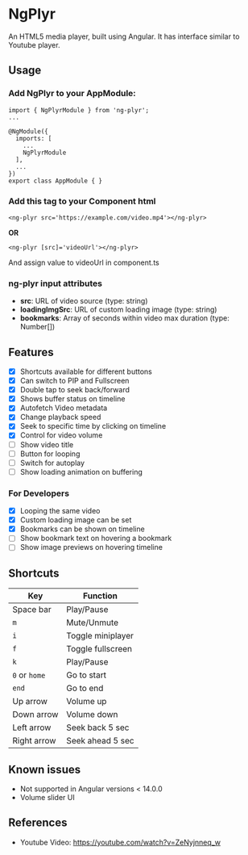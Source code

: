 # NgPlyr

An HTML5 media player, built using Angular. It has interface similar to Youtube player.

## Usage
### Add NgPlyr to your AppModule:
```
import { NgPlyrModule } from 'ng-plyr';
...

@NgModule({
  imports: [
    ...
    NgPlyrModule
  ],
  ...
})
export class AppModule { }
```

### Add this tag to your Component html
```
<ng-plyr src='https://example.com/video.mp4'></ng-plyr>
```
**OR**
```
<ng-plyr [src]='videoUrl'></ng-plyr>
```
And assign value to videoUrl in component.ts

### ng-plyr input attributes
- **src**: URL of video source (type: string)
- **loadingImgSrc**: URL of custom loading image (type: string)
- **bookmarks**: Array of seconds within video max duration (type: Number[])

## Features
- [x] Shortcuts available for different buttons
- [x] Can switch to PIP and Fullscreen
- [x] Double tap to seek back/forward
- [x] Shows buffer status on timeline
- [x] Autofetch Video metadata
- [x] Change playback speed
- [x] Seek to specific time by clicking on timeline
- [x] Control for video volume
- [ ] Show video title
- [ ] Button for looping
- [ ] Switch for autoplay
- [ ] Show loading animation on buffering

### For Developers
- [x] Looping the same video
- [x] Custom loading image can be set
- [x] Bookmarks can be shown on timeline
- [ ] Show bookmark text on hovering a bookmark
- [ ] Show image previews on hovering timeline

## Shortcuts
| Key          | Function             |
| ------------ | -------------------- |
| Space bar    | Play/Pause           |
| `m`          | Mute/Unmute          |
| `i`          | Toggle miniplayer    |
| `f`          | Toggle fullscreen    |
| `k`          | Play/Pause           |
| `0` or `home`| Go to start          |
| `end`        | Go to end            |
| Up arrow     | Volume up            |
| Down arrow   | Volume down          |
| Left arrow   | Seek back 5 sec      |
| Right arrow  | Seek ahead 5 sec     |

## Known issues
- Not supported in Angular versions < 14.0.0
- Volume slider UI

## References
- Youtube Video: https://youtube.com/watch?v=ZeNyjnneq_w
